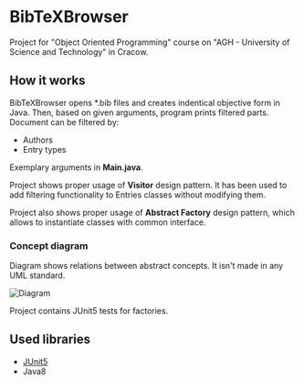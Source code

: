 # BibTeXBrowser

Project for "Object Oriented Programming" course on "AGH - University of Science and Technology" in Cracow.


## How it works

BibTeXBrowser opens *.bib files and creates indentical objective form in Java. 
Then, based on given arguments, program prints filtered parts. Document can be filtered by:
- Authors
- Entry types

Exemplary arguments in **Main.java**.

Project shows proper usage of **Visitor** design pattern. It has been used to add 
filtering functionality to Entries classes without modifying them.


Project also shows proper usage of **Abstract Factory** design pattern, which allows to instantiate classes with common interface.



### Concept diagram

Diagram shows relations between abstract concepts. It isn't made in any UML standard. 

![Diagram](https://image.ibb.co/eJbUEb/Bib_Te_X_Browser.jpg)


Project contains JUnit5 tests for factories. 

## Used libraries

- [JUnit5](https://mvnrepository.com/artifact/org.junit.jupiter/junit-jupiter-api/5.0.2)
- Java8
